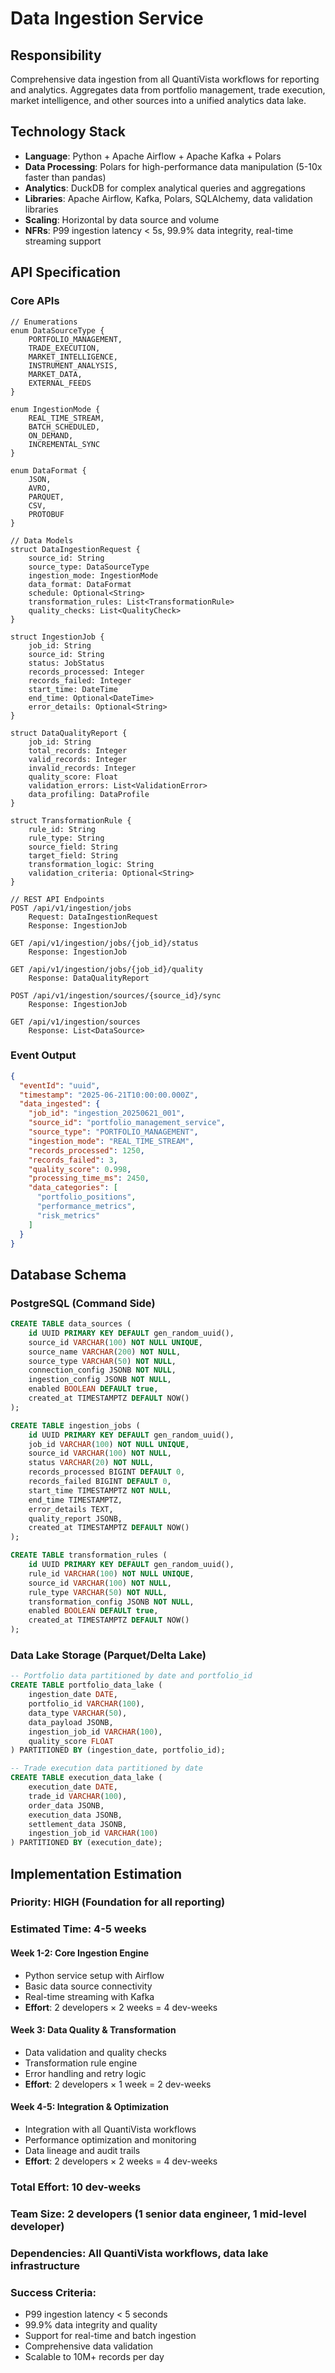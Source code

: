 # Data Ingestion Service

## Responsibility
Comprehensive data ingestion from all QuantiVista workflows for reporting and analytics. Aggregates data from portfolio management, trade execution, market intelligence, and other sources into a unified analytics data lake.

## Technology Stack
- **Language**: Python + Apache Airflow + Apache Kafka + Polars
- **Data Processing**: Polars for high-performance data manipulation (5-10x faster than pandas)
- **Analytics**: DuckDB for complex analytical queries and aggregations
- **Libraries**: Apache Airflow, Kafka, Polars, SQLAlchemy, data validation libraries
- **Scaling**: Horizontal by data source and volume
- **NFRs**: P99 ingestion latency < 5s, 99.9% data integrity, real-time streaming support

## API Specification

### Core APIs
```pseudo
// Enumerations
enum DataSourceType {
    PORTFOLIO_MANAGEMENT,
    TRADE_EXECUTION,
    MARKET_INTELLIGENCE,
    INSTRUMENT_ANALYSIS,
    MARKET_DATA,
    EXTERNAL_FEEDS
}

enum IngestionMode {
    REAL_TIME_STREAM,
    BATCH_SCHEDULED,
    ON_DEMAND,
    INCREMENTAL_SYNC
}

enum DataFormat {
    JSON,
    AVRO,
    PARQUET,
    CSV,
    PROTOBUF
}

// Data Models
struct DataIngestionRequest {
    source_id: String
    source_type: DataSourceType
    ingestion_mode: IngestionMode
    data_format: DataFormat
    schedule: Optional<String>
    transformation_rules: List<TransformationRule>
    quality_checks: List<QualityCheck>
}

struct IngestionJob {
    job_id: String
    source_id: String
    status: JobStatus
    records_processed: Integer
    records_failed: Integer
    start_time: DateTime
    end_time: Optional<DateTime>
    error_details: Optional<String>
}

struct DataQualityReport {
    job_id: String
    total_records: Integer
    valid_records: Integer
    invalid_records: Integer
    quality_score: Float
    validation_errors: List<ValidationError>
    data_profiling: DataProfile
}

struct TransformationRule {
    rule_id: String
    rule_type: String
    source_field: String
    target_field: String
    transformation_logic: String
    validation_criteria: Optional<String>
}

// REST API Endpoints
POST /api/v1/ingestion/jobs
    Request: DataIngestionRequest
    Response: IngestionJob

GET /api/v1/ingestion/jobs/{job_id}/status
    Response: IngestionJob

GET /api/v1/ingestion/jobs/{job_id}/quality
    Response: DataQualityReport

POST /api/v1/ingestion/sources/{source_id}/sync
    Response: IngestionJob

GET /api/v1/ingestion/sources
    Response: List<DataSource>
```

### Event Output
```json
{
  "eventId": "uuid",
  "timestamp": "2025-06-21T10:00:00.000Z",
  "data_ingested": {
    "job_id": "ingestion_20250621_001",
    "source_id": "portfolio_management_service",
    "source_type": "PORTFOLIO_MANAGEMENT",
    "ingestion_mode": "REAL_TIME_STREAM",
    "records_processed": 1250,
    "records_failed": 3,
    "quality_score": 0.998,
    "processing_time_ms": 2450,
    "data_categories": [
      "portfolio_positions",
      "performance_metrics",
      "risk_metrics"
    ]
  }
}
```

## Database Schema

### PostgreSQL (Command Side)
```sql
CREATE TABLE data_sources (
    id UUID PRIMARY KEY DEFAULT gen_random_uuid(),
    source_id VARCHAR(100) NOT NULL UNIQUE,
    source_name VARCHAR(200) NOT NULL,
    source_type VARCHAR(50) NOT NULL,
    connection_config JSONB NOT NULL,
    ingestion_config JSONB NOT NULL,
    enabled BOOLEAN DEFAULT true,
    created_at TIMESTAMPTZ DEFAULT NOW()
);

CREATE TABLE ingestion_jobs (
    id UUID PRIMARY KEY DEFAULT gen_random_uuid(),
    job_id VARCHAR(100) NOT NULL UNIQUE,
    source_id VARCHAR(100) NOT NULL,
    status VARCHAR(20) NOT NULL,
    records_processed BIGINT DEFAULT 0,
    records_failed BIGINT DEFAULT 0,
    start_time TIMESTAMPTZ NOT NULL,
    end_time TIMESTAMPTZ,
    error_details TEXT,
    quality_report JSONB,
    created_at TIMESTAMPTZ DEFAULT NOW()
);

CREATE TABLE transformation_rules (
    id UUID PRIMARY KEY DEFAULT gen_random_uuid(),
    rule_id VARCHAR(100) NOT NULL UNIQUE,
    source_id VARCHAR(100) NOT NULL,
    rule_type VARCHAR(50) NOT NULL,
    transformation_config JSONB NOT NULL,
    enabled BOOLEAN DEFAULT true,
    created_at TIMESTAMPTZ DEFAULT NOW()
);
```

### Data Lake Storage (Parquet/Delta Lake)
```sql
-- Portfolio data partitioned by date and portfolio_id
CREATE TABLE portfolio_data_lake (
    ingestion_date DATE,
    portfolio_id VARCHAR(100),
    data_type VARCHAR(50),
    data_payload JSONB,
    ingestion_job_id VARCHAR(100),
    quality_score FLOAT
) PARTITIONED BY (ingestion_date, portfolio_id);

-- Trade execution data partitioned by date
CREATE TABLE execution_data_lake (
    execution_date DATE,
    trade_id VARCHAR(100),
    order_data JSONB,
    execution_data JSONB,
    settlement_data JSONB,
    ingestion_job_id VARCHAR(100)
) PARTITIONED BY (execution_date);
```

## Implementation Estimation

### Priority: **HIGH** (Foundation for all reporting)
### Estimated Time: **4-5 weeks**

#### Week 1-2: Core Ingestion Engine
- Python service setup with Airflow
- Basic data source connectivity
- Real-time streaming with Kafka
- **Effort**: 2 developers × 2 weeks = 4 dev-weeks

#### Week 3: Data Quality & Transformation
- Data validation and quality checks
- Transformation rule engine
- Error handling and retry logic
- **Effort**: 2 developers × 1 week = 2 dev-weeks

#### Week 4-5: Integration & Optimization
- Integration with all QuantiVista workflows
- Performance optimization and monitoring
- Data lineage and audit trails
- **Effort**: 2 developers × 2 weeks = 4 dev-weeks

### Total Effort: **10 dev-weeks**
### Team Size: **2 developers** (1 senior data engineer, 1 mid-level developer)
### Dependencies: All QuantiVista workflows, data lake infrastructure

### Success Criteria:
- P99 ingestion latency < 5 seconds
- 99.9% data integrity and quality
- Support for real-time and batch ingestion
- Comprehensive data validation
- Scalable to 10M+ records per day
